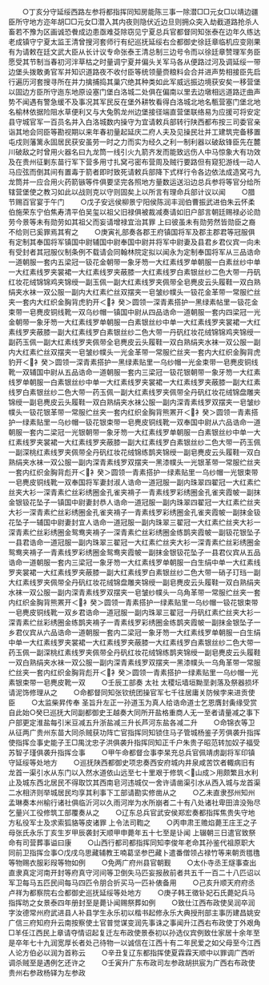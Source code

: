 <!-- { "loadSidebar": true } -->
　　○丁亥分守延绥西路左参将都指挥同知房能陈三事一除潜□□元女□以靖边疆臣所守地方迩年胡□□元女□潜入其内夜则隐伏近边旦则拥众突入劫截道路抢杀人畜若不豫为区画诚恐餋成边患亟难芟除窃见宁夏总兵官都督同知张泰在边年久练达老成镇守宁夏太监王清曾搜河套师行有纪巡抚延绥右佥都御史徐廷章临机应变刚果有为请敕在廷文武大臣从长计议专命张泰王清总制三边号令而以徐廷章赞理军务臣愿受其节制当春初河泮草枯之时量调宁夏并偏头关军马各从便路过河及调延绥一带边堡头拨敢勇官军并知识道路夜不收付臣等统领量赍粮料会合并进声势相接臣先启行遍历河套搜寻所在并力擒捕捣其巢穴绝其种类如此军威远振边境获安矣一移营堡以固边方臣所守迤东地原设塞门堡白洛城二处俱在偏南以里去边墩相远道路迂曲声势不闻遇有警急缓不及事况其军民反在堡外耕牧看得白洛城北地名甎营塞门堡北地名榆林依据险阻水草便利又与大兔鹘龙州边堡接径端直营堡联络易为应援可将安定县守城官军一百员名并入白洛城数内操守为宜请敕兵部转行陕西都布按三司委官亲诣其地会同臣等勘视期以来年春初量起延庆二府人夫及见操民壮并工建筑完备移置屯戍则藩篱永固居民获安虽劳一时之力而实为经久之利一制利器以破敌锋臣先在麓川破敌之时曾用火器名曰九龙筒一线引火九箭齐发而能致远伤人中马惊象大有功效及在贵州征剿东苗行军下营多用寸扎窝弓密布营周及贼行要路但有窥犯游线一动人马应弦而倒其间有置毒于箭者即时致死请敕兵部降下式样行令各边依法成造窝弓九龙筒并一应合用火药箭镞等件俱要坚完各照地方量数运送沿边总兵参将等官分给所辖营堡使之教习如此以战则克以守则固矣上以所言有理命兵部计议以闻
　　○腊节赐百官宴于午门
　　○戊子安远侯柳景宁阳侯陈润丰润伯曹振武进伯朱云怀柔伯施荣东宁伯焦寿清平伯吴玺以祖父旧禄俱被裁减奏请如旧户部言朝廷赐禄必论勋劳今景等未有勋劳如其祖父而妄请增禄宜治其罪  上曰彼虽未有勋劳然皆勋臣之裔不给则已奚罪焉其宥之
　　○庚寅礼部奏各郡王府镇国将军及郡主郡君等冠服俱有定制其奉国将军镇国中尉辅国中尉奉国中尉并将军中尉妻及县君乡君仪宾一向未有受封者其冠服仪制条例不载请会同翰林院定拟以闻永为定制奉国将军从三品诰命一道朝服一套内五梁冠一钑花金朝带一象牙笏一大红素线罗单朝服一白素丝纱中单一大红素线罗夹裳裙一大红素线罗夹蔽膝一大红素线罗白素银丝纱二色大带一丹矾红妆花绒锦锦鸡夹锦绶一副玉佩一副大红素线罗夹佩带全皂麂皮云头履鞋一双白熟绢夹水袜一双公服一副内大红素纻丝双摆夹一皂皱纱幞头一钑花金革带一常服纻丝夹一套内大红织金胸背虎豹开＜衤癸＞圆领一深青素搭护一黑绿素帖里一钑花金束带一皂麂皮铜线靴一双乌纱帽一镇国中尉从四品诰命一道朝服一套内四梁冠一光金朝带一象牙笏一大红素线罗单朝服一白素银丝纱中单一大红素线罗夹裳裙一大红素线罗夹蔽膝一副大红素线罗白素银丝纱二色大带一丹矾红妆花绒锦锦鸡夹锦绶一副药玉佩一副大红素线罗夹佩带全皂麂皮云头履鞋一双白熟绢夹水袜一双公服一副内大红素纻丝双摆夹一皂皱纱幞头一光金革带一常服纻丝夹一套内大红织金胸背虎豹开＜衤癸＞圆领一深青素搭护一黑绿素贴里一乌纱帽一光金束带一皂麂皮铜线靴一双辅国中尉从五品诰命一道朝服一套内三梁冠一钑花银朝带一象牙笏一大红素线罗单朝服一白素银丝纱中单一大红素线罗夹裳裙一大红素线罗夹蔽膝一副大红素线罗白素银丝纱二色大带一药玉佩一副大红素线罗夹佩带全丹矾红妆花绒锦盘雕夹锦绶一副皂麂皮云头履鞋一双白熟绢夹水袜公服一副内深青素线罗双摆夹一皂皱纱幞头一钑花银革带一常服纻丝夹一套内红织金胸背熊罴开＜衤癸＞圆领一青素搭护一绿素贴里一乌纱帽一钑花银束带一皂麂皮铜线靴一双奉国中尉从六品诰命一道朝服一套内二梁冠一光银朝带一象牙笏一大红素线罗单朝服一白素银丝纱中单一大红素线罗夹裳裙一大红素线罗夹蔽膝一副大红素线罗白素银丝纱二色大带一药玉佩一副深桃红素线罗夹佩带全丹矾红妆花绒锦练鹊夹锦绶一副皂麂皮云头履鞋一双白熟绢夹水袜一双公服一副内深青素线罗双摆夹一黑漆幞头一光银革带一常服纻丝夹一套内红织金胸背彪开＜衤癸＞圆领一青素搭护一绿素贴里一乌纱帽一光银束带一皂麂皮铜线靴一双奉国将军妻封淑人诰命一道冠服一副内珠翠四翟冠一大红素纻丝夹大衫一深青素纻丝彩绣圈金孔雀夹褙子一青素线罗彩绣圈金孔雀夹霞帔一副抹金银钑花坠子一镇国中尉妻封恭人诰命一道冠服一副内珠翠四翟冠一大红素纻丝夹大衫一深青素纻丝彩绣圈金孔雀夹褙子一青素线罗彩绣圈金孔雀夹霞帔一副抹金钑花坠子一辅国中尉妻封宜人诰命一道冠服一副内珠翠三翟冠一大红素纻丝夹大衫一深青素纻丝彩绣圈金鸳鸯夹褙子一深青素纻丝彩绣圈金练鹊夹霞帔一副钑花银坠子一县君诰命一道冠服一副内珠翠三翟冠一大红素纻丝夹大衫一深青素纻丝彩绣圈金鸳鸯夹褙子一青素线罗彩绣圈金鸳鸯夹霞帔一副抹金银钑花坠子一县君仪宾从五品诰命一道朝服一套内三梁冠一象牙笏一大红素线罗单朝服一白生绢中单一大红素线罗夹裳裙一大红素线罗夹蔽膝一副大红素线罗白素银丝纱二色大带一硝子玎珰一副大红素线罗夹佩带全丹矾红妆花绒锦盘雕夹锦绶一副皂麂皮云头履鞋一双白熟绢夹水袜一双公服一副内深青素线罗双摆夹一皂皱纱幞头一乌角革带一常服纻丝夹一套内红织金胸背熊罴开＜衤癸＞圆领一青素搭护一绿素贴里一乌纱帽一钑花银束带一皂麂皮铜线靴一双乡君诰命一道冠服一副内珠翠三翟冠一丹矾红素纻丝夹大衫一深青素纻丝彩绣圈金练鹊夹褙子一青素线罗彩绣圈金练鹊夹霞帔一副抹金银坠子一乡君仪宾从六品诰命一道朝服一套内二梁冠一象牙笏一大红素线罗单朝服一白生绢中单一大红素线罗夹裳裙一大红素线罗夹蔽膝一大红素线罗白素银丝纱二色大带一药玉佩一副深桃红素线罗夹佩带全丹矾红妆花绒锦练鹊夹锦绶一副皂麂皮云头履鞋一双白熟绢夹水袜一双公服一副内深青素线罗双摆夹一黑漆幞头一乌角革带一常服纻丝夹一套内红织金胸背彪开＜衤癸＞圆领一青素搭护一绿素贴里一乌纱帽一光素银束带一皂麂皮靴一双
　　○壬辰工部奏  太社  太稷坛墙垣黝垩剥落及祭器损坏请泥饰修理从之
　　○命都督同知张钦统团操官军七千往居庸关防候孛来进贡使臣
　　○太监柴昇传奉  圣旨升左正一孙道玉为真人给诰命道士乞恩膺封夤缘受赏自此始○癸巳巡抚大同副都御史王越奏大同所开盐格重商人无一至者请量减之事下户部更定淮盐每引米豆减五升浙盐减三升长芦河东盐各减二升
　　○命锦衣等卫从征两广贵州东苗大同杀贼获功阵亡官指挥同知锁住马子管城杨鉴子芳俱袭升指挥使指挥佥事史能子王□禺沈忠子洪俱袭升指挥同知正千户朱贵子昭范转加奴子福受苏智子瑾俱袭升指挥佥事
　　○甲午命都督佥事李杲充总兵官佩靖虏副将军印镇守延绥等处地方
　　○巡抚陕西都御史项忠奏西安府城内井泉咸苦饮者輙病旧有龙首一渠引水从东门以入然水道依山远至七十里艰于修筑＜山成＞用颇繁且水利止及城东西北居民不得取饮其西南皂河违城仅一舍许请凿渠引水从西入城与龙首渠二水相济则举城居民均享其利事下工部请勘实修凿从之
　　○乙未直隶邳州知州孟琳奏本州榆行诸社俱临沂河以久雨河岸为水所崩者二十有八处诸社卑田渰没殆尽乞量兴工役修筑工部覆奏从之
　　○辽东总兵官武安侯郑宏奏都指挥焦贵失守地方私役军士及求索狐貉等皮诸罪  上令法司鞫之
　　○丙申肃王赡焰薨王庄王之子母张氏永乐丁亥生岁甲辰袭封天顺甲申薨年五十七至是讣闻  上辍朝三日遣官致祭命有司营葬事谥曰康
　　○山西行都司都指挥同知李俊年老命其孙鉴代祖原职大同前卫指挥佥事○戊戌乌思藏辅教王喃葛坚参巴藏卜遣番僧领占禄竹等来朝贡氆氇等物赐衣服彩叚等物如例
　　○免两广府州县官朝觐
　　○太仆寺丞王燧事查出直隶真定河南开封等府真守河间等卫倒失马匹妄报赦前者共五千一百二十八匹诏以军卫每马五匹民间每马四匹令朋合折买马一匹补俵备用
　　○己亥升顺天府府丞卢祥为都察院右佥都御史巡抚延绥等处地方
　　○庚子韩王徵钋妃石氏薨妃兵马指挥昉之女景泰四年册封至是薨讣闻赐祭葬如例
　　○致仕江西布政使吴润卒润字汝德常州府武进县人补县学生永乐初以楷书起修永乐大典授刑部主事历建昌姚安广信三府知府升云南按察使土官普觉谋变润先事诛之事闻升江西右布政使丁外艰角□羊任江西民上章请夺情诏起复迁左布政使景泰初以孙选仪宾例致仕家居十余年至是卒年七十九润宽厚长者处己待物一以诚信在江西十有二年民爱之如父母至今江西人论方伯必以润为首称云
　　○辛丑复辽东都指挥使夏霖霖天顺中以罪调广西听调杀贼至是遇例乞还许之
　　○壬寅升广东布政司左参政胡拱宸为广西右布政使贵州右参政杨铎为左参政
